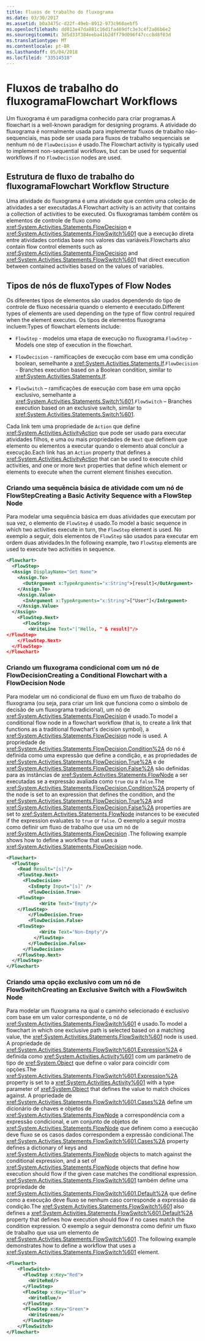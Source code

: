 ```yaml
---
title: Fluxos de trabalho do fluxograma
ms.date: 03/30/2017
ms.assetid: b0a3475c-d22f-49eb-8912-973c960aebf5
ms.openlocfilehash: dd013e47da881c16d1fa469dfc3e3c4f2a86b6e2
ms.sourcegitcommit: 3d5d33f384eeba41b2dff79d096f47ccc8d8f03d
ms.translationtype: MT
ms.contentlocale: pt-BR
ms.lasthandoff: 05/04/2018
ms.locfileid: "33514518"
---
```

# <a name="flowchart-workflows"></a><span data-ttu-id="2dcfd-102">Fluxos de trabalho do fluxograma</span><span class="sxs-lookup"><span data-stu-id="2dcfd-102">Flowchart Workflows</span></span>
<span data-ttu-id="2dcfd-103">Um fluxograma é um paradigma conhecido para criar programas.</span><span class="sxs-lookup"><span data-stu-id="2dcfd-103">A flowchart is a well-known paradigm for designing programs.</span></span> <span data-ttu-id="2dcfd-104">A atividade do fluxograma é normalmente usada para implementar fluxos de trabalho não-sequenciais, mas pode ser usada para fluxos de trabalho sequenciais se nenhum nó de `FlowDecision` é usado.</span><span class="sxs-lookup"><span data-stu-id="2dcfd-104">The Flowchart activity is typically used to implement non-sequential workflows, but can be used for sequential workflows if no `FlowDecision` nodes are used.</span></span>  
  
## <a name="flowchart-workflow-structure"></a><span data-ttu-id="2dcfd-105">Estrutura de fluxo de trabalho do fluxograma</span><span class="sxs-lookup"><span data-stu-id="2dcfd-105">Flowchart Workflow Structure</span></span>  
 <span data-ttu-id="2dcfd-106">Uma atividade do fluxograma é uma atividade que contém uma coleção de atividades a ser executadas.</span><span class="sxs-lookup"><span data-stu-id="2dcfd-106">A Flowchart activity is an activity that contains a collection of activities to be executed.</span></span>  <span data-ttu-id="2dcfd-107">Os fluxogramas também contêm os elementos de controle de fluxo como <xref:System.Activities.Statements.FlowDecision> e <xref:System.Activities.Statements.FlowSwitch%601> que a execução direta entre atividades contidas base nos valores das variáveis.</span><span class="sxs-lookup"><span data-stu-id="2dcfd-107">Flowcharts also contain flow control elements such as <xref:System.Activities.Statements.FlowDecision> and <xref:System.Activities.Statements.FlowSwitch%601> that direct execution between contained activities based on the values of variables.</span></span>  
  
## <a name="types-of-flow-nodes"></a><span data-ttu-id="2dcfd-108">Tipos de nós de fluxo</span><span class="sxs-lookup"><span data-stu-id="2dcfd-108">Types of Flow Nodes</span></span>  
 <span data-ttu-id="2dcfd-109">Os diferentes tipos de elementos são usados dependendo do tipo de controle de fluxo necessária quando o elemento é executado.</span><span class="sxs-lookup"><span data-stu-id="2dcfd-109">Different types of elements are used depending on the type of flow control required when the element executes.</span></span> <span data-ttu-id="2dcfd-110">Os tipos de elementos fluxograma incluem:</span><span class="sxs-lookup"><span data-stu-id="2dcfd-110">Types of flowchart elements include:</span></span>  
  
-   <span data-ttu-id="2dcfd-111">`FlowStep` - modelos uma etapa de execução no fluxograma.</span><span class="sxs-lookup"><span data-stu-id="2dcfd-111">`FlowStep` - Models one step of execution in the flowchart.</span></span>  
  
-   <span data-ttu-id="2dcfd-112">`FlowDecision` - ramificações de execução com base em uma condição boolean, semelhante a <xref:System.Activities.Statements.If>.</span><span class="sxs-lookup"><span data-stu-id="2dcfd-112">`FlowDecision` - Branches execution based on a Boolean condition, similar to <xref:System.Activities.Statements.If>.</span></span>  
  
-   <span data-ttu-id="2dcfd-113">`FlowSwitch` – ramificações de execução com base em uma opção exclusivo, semelhante a <xref:System.Activities.Statements.Switch%601>.</span><span class="sxs-lookup"><span data-stu-id="2dcfd-113">`FlowSwitch` – Branches execution based on an exclusive switch, similar to <xref:System.Activities.Statements.Switch%601>.</span></span>  
  
 <span data-ttu-id="2dcfd-114">Cada link tem uma propriedade de `Action` que define <xref:System.Activities.ActivityAction> que pode ser usado para executar atividades filhos, e uma ou mais propriedades de `Next` que definem que elemento ou elementos a executar quando o elemento atual concluir a execução.</span><span class="sxs-lookup"><span data-stu-id="2dcfd-114">Each link has an `Action` property that defines a <xref:System.Activities.ActivityAction> that can be used to execute child activities, and one or more `Next` properties that define which element or elements to execute when the current element finishes execution.</span></span>  
  
### <a name="creating-a-basic-activity-sequence-with-a-flowstep-node"></a><span data-ttu-id="2dcfd-115">Criando uma sequência básica de atividade com um nó de FlowStep</span><span class="sxs-lookup"><span data-stu-id="2dcfd-115">Creating a Basic Activity Sequence with a FlowStep Node</span></span>  
 <span data-ttu-id="2dcfd-116">Para modelar uma sequência básica em duas atividades que executam por sua vez, o elemento de `FlowStep` é usado.</span><span class="sxs-lookup"><span data-stu-id="2dcfd-116">To model a basic sequence in which two activities execute in turn, the `FlowStep` element is used.</span></span> <span data-ttu-id="2dcfd-117">No exemplo a seguir, dois elementos de `FlowStep` são usados para executar em ordem duas atividades.</span><span class="sxs-lookup"><span data-stu-id="2dcfd-117">In the following example, two `FlowStep` elements are used to execute two activities in sequence.</span></span>  
  
```xml  
<Flowchart>  
  <FlowStep>      
  <Assign DisplayName="Get Name">  
    <Assign.To>  
      <OutArgument x:TypeArguments="x:String">[result]</OutArgument>  
    </Assign.To>  
    <Assign.Value>  
      <InArgument x:TypeArguments="x:String">["User"]</InArgument>  
    </Assign.Value>  
  </Assign>  
    <FlowStep.Next>  
      <FlowStep>  
        <WriteLine Text="["Hello, " & result]"/>  
</FlowStep>  
    </FlowStep.Next>  
  </FlowStep>  
</Flowchart>  
```  
  
### <a name="creating-a-conditional-flowchart-with-a-flowdecision-node"></a><span data-ttu-id="2dcfd-118">Criando um fluxograma condicional com um nó de FlowDecision</span><span class="sxs-lookup"><span data-stu-id="2dcfd-118">Creating a Conditional Flowchart with a FlowDecision Node</span></span>  
 <span data-ttu-id="2dcfd-119">Para modelar um nó condicional de fluxo em um fluxo de trabalho do fluxograma (ou seja, para criar um link que funciona como o símbolo de decisão de um fluxograma tradicional), um nó de <xref:System.Activities.Statements.FlowDecision> é usado.</span><span class="sxs-lookup"><span data-stu-id="2dcfd-119">To model a conditional flow node in a flowchart workflow (that is, to create a link that functions as a traditional flowchart's decision symbol), a <xref:System.Activities.Statements.FlowDecision> node is used.</span></span> <span data-ttu-id="2dcfd-120">A propriedade de <xref:System.Activities.Statements.FlowDecision.Condition%2A> do nó é definida como uma expressão que define a condição, e as propriedades de <xref:System.Activities.Statements.FlowDecision.True%2A> e de <xref:System.Activities.Statements.FlowDecision.False%2A> são definidas para as instâncias de <xref:System.Activities.Statements.FlowNode> a ser executadas se a expressão avaliada como `true` ou a `false`.</span><span class="sxs-lookup"><span data-stu-id="2dcfd-120">The <xref:System.Activities.Statements.FlowDecision.Condition%2A> property of the node is set to an expression that defines the condition, and the <xref:System.Activities.Statements.FlowDecision.True%2A> and <xref:System.Activities.Statements.FlowDecision.False%2A> properties are set to <xref:System.Activities.Statements.FlowNode> instances to be executed if the expression evaluates to `true` or `false`.</span></span> <span data-ttu-id="2dcfd-121">O exemplo a seguir mostra como definir um fluxo de trabalho que usa um nó de <xref:System.Activities.Statements.FlowDecision> .</span><span class="sxs-lookup"><span data-stu-id="2dcfd-121">The following example shows how to define a workflow that uses a <xref:System.Activities.Statements.FlowDecision> node.</span></span>  
  
```xml  
<Flowchart>  
  <FlowStep>  
    <Read Result="[s]"/>  
    <FlowStep.Next>  
      <FlowDecision>  
        <IsEmpty Input="[s]" />  
        <FlowDecision.True>  
    <FlowStep>  
            <Write Text="Empty"/>  
    </FlowStep>  
        </FlowDecision.True>  
        <FlowDecision.False>  
    <FlowStep>  
            <Write Text="Non-Empty"/>  
          </FlowStep>  
        </FlowDecision.False>  
      </FlowDecision>  
    </FlowStep.Next>  
  </FlowStep>  
</Flowchart>  
```  
  
### <a name="creating-an-exclusive-switch-with-a-flowswitch-node"></a><span data-ttu-id="2dcfd-122">Criando uma opção exclusivo com um nó de FlowSwitch</span><span class="sxs-lookup"><span data-stu-id="2dcfd-122">Creating an Exclusive Switch with a FlowSwitch Node</span></span>  
 <span data-ttu-id="2dcfd-123">Para modelar um fluxograma na qual o caminho selecionado é exclusivo com base em um valor correspondente, o nó de <xref:System.Activities.Statements.FlowSwitch%601> é usado.</span><span class="sxs-lookup"><span data-stu-id="2dcfd-123">To model a flowchart in which one exclusive path is selected based on a matching value, the <xref:System.Activities.Statements.FlowSwitch%601> node is used.</span></span> <span data-ttu-id="2dcfd-124">A propriedade de <xref:System.Activities.Statements.FlowSwitch%601.Expression%2A> é definida como <xref:System.Activities.Activity%601> com um parâmetro de tipo de <xref:System.Object> que define o valor para coincidir com opções.</span><span class="sxs-lookup"><span data-stu-id="2dcfd-124">The <xref:System.Activities.Statements.FlowSwitch%601.Expression%2A> property is set to a <xref:System.Activities.Activity%601> with a type parameter of <xref:System.Object> that defines the value to match choices against.</span></span> <span data-ttu-id="2dcfd-125">A propriedade de <xref:System.Activities.Statements.FlowSwitch%601.Cases%2A> define um dicionário de chaves e objetos de <xref:System.Activities.Statements.FlowNode> a correspondência com a expressão condicional, e um conjunto de objetos de <xref:System.Activities.Statements.FlowNode> que definem como a execução deve fluxo se os casos dados correspondem a expressão condicional.</span><span class="sxs-lookup"><span data-stu-id="2dcfd-125">The <xref:System.Activities.Statements.FlowSwitch%601.Cases%2A> property defines a dictionary of keys and <xref:System.Activities.Statements.FlowNode> objects to match against the conditional expression, and a set of <xref:System.Activities.Statements.FlowNode> objects that define how execution should flow if the given case matches the conditional expression.</span></span> <span data-ttu-id="2dcfd-126"><xref:System.Activities.Statements.FlowSwitch%601> também define uma propriedade de <xref:System.Activities.Statements.FlowSwitch%601.Default%2A> que define como a execução deve fluxo se nenhum caso corresponde a expressão da condição.</span><span class="sxs-lookup"><span data-stu-id="2dcfd-126">The <xref:System.Activities.Statements.FlowSwitch%601> also defines a <xref:System.Activities.Statements.FlowSwitch%601.Default%2A> property that defines how execution should flow if no cases match the condition expression.</span></span> <span data-ttu-id="2dcfd-127">O exemplo a seguir demonstra como definir um fluxo de trabalho que usa um elemento de <xref:System.Activities.Statements.FlowSwitch%601> .</span><span class="sxs-lookup"><span data-stu-id="2dcfd-127">The following example demonstrates how to define a workflow that uses a <xref:System.Activities.Statements.FlowSwitch%601> element.</span></span>  
  
```xml  
<Flowchart>  
    <FlowSwitch>  
      <FlowStep x:Key="Red">  
        <WriteRed/>  
      </FlowStep>  
      <FlowStep x:Key="Blue">  
        <WriteBlue/>  
      </FlowStep>  
      <FlowStep x:Key="Green">  
        <WriteGreen/>  
      </FlowStep>  
    </FlowSwitch>  
</Flowchart>  
```
